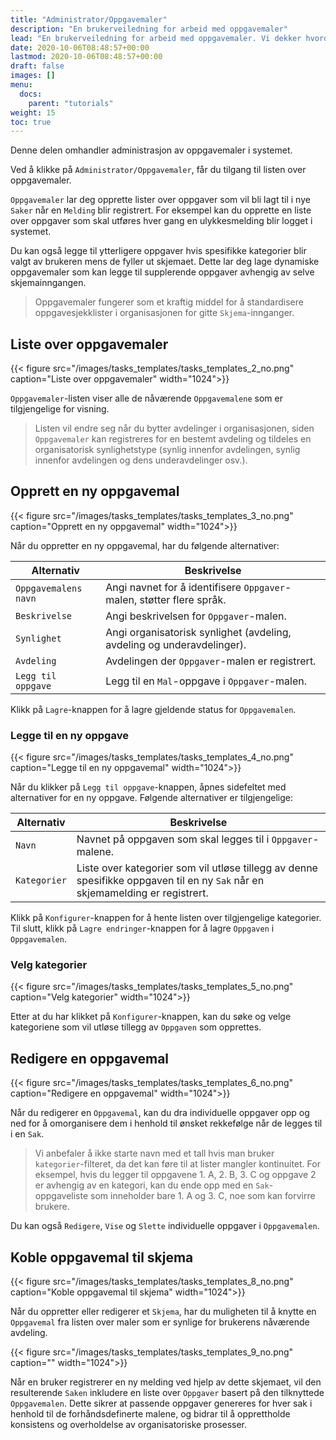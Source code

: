 ```yaml
---
title: "Administrator/Oppgavemaler"
description: "En brukerveiledning for arbeid med oppgavemaler"
lead: "En brukerveiledning for arbeid med oppgavemaler. Vi dekker hvordan man oppretter og endrer oppgavemaler."
date: 2020-10-06T08:48:57+00:00
lastmod: 2020-10-06T08:48:57+00:00
draft: false
images: []
menu:
  docs:
    parent: "tutorials"
weight: 15
toc: true
---
```

Denne delen omhandler administrasjon av oppgavemaler i systemet.

Ved å klikke på `Administrator/Oppgavemaler`, får du tilgang til listen over oppgavemaler.

`Oppgavemaler` lar deg opprette lister over oppgaver som vil bli lagt til i nye `Saker` når en `Melding` blir registrert. For eksempel kan du opprette en liste over oppgaver som skal utføres hver gang en ulykkesmelding blir logget i systemet.

Du kan også legge til ytterligere oppgaver hvis spesifikke kategorier blir valgt av brukeren mens de fyller ut skjemaet. Dette lar deg lage dynamiske oppgavemaler som kan legge til supplerende oppgaver avhengig av selve skjemainngangen.

> Oppgavemaler fungerer som et kraftig middel for å standardisere oppgavesjekklister i organisasjonen for gitte `Skjema`-innganger.

## Liste over oppgavemaler

{{< figure src="/images/tasks_templates/tasks_templates_2_no.png" caption="Liste over oppgavemaler" width="1024">}}

`Oppgavemaler`-listen viser alle de nåværende `Oppgavemalene` som er tilgjengelige for visning.

> Listen vil endre seg når du bytter avdelinger i organisasjonen, siden `Oppgavemaler` kan registreres for en bestemt avdeling og tildeles en organisatorisk synlighetstype (synlig innenfor avdelingen, synlig innenfor avdelingen og dens underavdelinger osv.).

## Opprett en ny oppgavemal

{{< figure src="/images/tasks_templates/tasks_templates_3_no.png" caption="Opprett en ny oppgavemal" width="1024">}}

Når du oppretter en ny oppgavemal, har du følgende alternativer:

| Alternativ | Beskrivelse |
| --- | --- |
| `Oppgavemalens navn` | Angi navnet for å identifisere `Oppgaver`-malen, støtter flere språk. |
| `Beskrivelse` | Angi beskrivelsen for `Oppgaver`-malen. |
| `Synlighet` | Angi organisatorisk synlighet (avdeling, avdeling og underavdelinger). |
| `Avdeling` | Avdelingen der `Oppgaver`-malen er registrert. |
| `Legg til oppgave` | Legg til en `Mal`-oppgave i `Oppgaver`-malen. |

Klikk på `Lagre`-knappen for å lagre gjeldende status for `Oppgavemalen`.

### Legge til en ny oppgave

{{< figure src="/images/tasks_templates/tasks_templates_4_no.png" caption="Legge til en ny oppgavemal" width="1024">}}

Når du klikker på `Legg til oppgave`-knappen, åpnes sidefeltet med alternativer for en ny oppgave. Følgende alternativer er tilgjengelige:

| Alternativ | Beskrivelse |
| --- | --- |
| `Navn` | Navnet på oppgaven som skal legges til i `Oppgaver`-malene. |
| `Kategorier` | Liste over kategorier som vil utløse tillegg av denne spesifikke oppgaven til en ny `Sak` når en skjemamelding er registrert. |

Klikk på `Konfigurer`-knappen for å hente listen over tilgjengelige kategorier. Til slutt, klikk på `Lagre endringer`-knappen for å lagre `Oppgaven` i `Oppgavemalen`.

### Velg kategorier

{{< figure src="/images/tasks_templates/tasks_templates_5_no.png" caption="Velg kategorier" width="1024">}}

Etter at du har klikket på `Konfigurer`-knappen, kan du søke og velge kategoriene som vil utløse tillegg av `Oppgaven` som opprettes.

## Redigere en oppgavemal

{{< figure src="/images/tasks_templates/tasks_templates_6_no.png" caption="Redigere en oppgavemal" width="1024">}}

Når du redigerer en `Oppgavemal`, kan du dra individuelle oppgaver opp og ned for å omorganisere dem i henhold til ønsket rekkefølge når de legges til i en `Sak`.

> Vi anbefaler å ikke starte navn med et tall hvis man bruker `kategorier`-filteret, da det kan føre til at lister mangler kontinuitet. For eksempel, hvis du legger til oppgavene 1. A, 2. B, 3. C og oppgave 2 er avhengig av en kategori, kan du ende opp med en `Sak`-oppgaveliste som inneholder bare 1. A og 3. C, noe som kan forvirre brukere.

Du kan også `Redigere`, `Vise` og `Slette` individuelle oppgaver i `Oppgavemalen`.

## Koble oppgavemal til skjema

{{< figure src="/images/tasks_templates/tasks_templates_8_no.png" caption="Koble oppgavemal til skjema" width="1024">}}

Når du oppretter eller redigerer et `Skjema`, har du muligheten til å knytte en `Oppgavemal` fra listen over maler som er synlige for brukerens nåværende avdeling.

{{< figure src="/images/tasks_templates/tasks_templates_9_no.png" caption="" width="1024">}}

Når en bruker registrerer en ny melding ved hjelp av dette skjemaet, vil den resulterende `Saken` inkludere en liste over `Oppgaver` basert på den tilknyttede `Oppgavemalen`. Dette sikrer at passende oppgaver genereres for hver sak i henhold til de forhåndsdefinerte malene, og bidrar til å opprettholde konsistens og overholdelse av organisatoriske prosesser.

